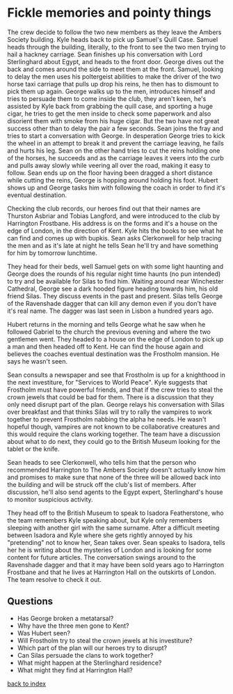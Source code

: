 # Fickle memories and pointy things

The crew decide to follow the two new members as they leave the Ambers Society building. Kyle heads back to pick up Samuel's Quill Case. Samuel heads through the building, literally, to the front to see the two men trying to hail a hackney carriage. Sean finishes up his conversation with Lord Sterlinghard about Egypt, and heads to the front door. George dives out the back and comes around the side to meet them at the front. Samuel, looking to delay the men uses his poltergeist abilities to make the driver of the two horse taxi carriage that pulls up drop his reins, he then has to dismount to pick them up again. George walks up to the men, introduces himself and tries to persuade them to come inside the club, they aren't keen, he's assisted by Kyle back from grabbing the quill case, and sporting a huge cigar, he tries to get the men inside to check some paperwork and also disorient them with smoke from his huge cigar. But the two have not great success other than to delay the pair a few seconds. Sean joins the fray and tries to start a conversation with George. In desperation George tries to kick the wheel in an attempt to break it and prevent the carriage leaving, he fails and hurts his leg. Sean on the other hand tries to cut the reins holding one of the horses, he succeeds and as the carriage leaves it veers into the curb and pulls away slowly while veering all over the road, making it easy to follow. Sean ends up on the floor having been dragged a short distance while cutting the reins, George is hopping around holding his foot. Hubert shows up and George tasks him with following the coach in order to find it's eventual destination.

Checking the club records, our heroes find out that their names are Thurston Asbriar and Tobias Langford, and were introduced to the club by Harrington Frostbane. His address is on the forms and it's a house on the edge of London, in the direction of Kent. Kyle hits the books to see what he can find and comes up with bupkis. Sean asks Clerkonwell for help tracing the men and as it's late at night he tells Sean he'll try and have something for him by tomorrow lunchtime.

They head for their beds, well Samuel gets on with some light haunting and George does the rounds of his regular night time haunts (no pun intended) to try and be available for Silas to find him. Waiting around near Winchester Cathedral, George see a dark hooded figure heading towards him, his old friend Silas. They discuss events in the past and present. Silas tells George of the Ravenshade dagger that can kill any demon even if you don't have it's real name. The dagger was last seen in Lisbon a hundred years ago.

Hubert returns in the morning and tells George what he saw when he followed Gabriel to the church the previous evening and where the two gentlemen went. They headed to a house on the edge of London to pick up a man and then headed off to Kent. He can find the house again and believes the coaches eventual destination was the Frostholm mansion. He says he wasn't seen.

Sean consults a newspaper and see that Frostholm is up for a knighthood in the next investiture, for "Services to World Peace". Kyle suggests that Frostholm must have powerful friends, and that if the crew tries to steal the crown jewels that could be bad for them. There is a discussion that they only need disrupt part of the plan. George relays his conversation with Silas over breakfast and that thinks Silas will try to rally the vampires to work together to prevent Frostholm nabbing the alpha he needs. He wasn't hopeful though, vampires are not known to be collaborative creatures and this would require the clans working together. The team have a discussion about what to do next, they could go to the British Museum looking for the tablet or the knife.

Sean heads to see Clerkonwell, who tells him that the person who recommended Harrington to The Ambers Society doesn't actually know him and promises to make sure that none of the three will be allowed back into the building and will be struck off the club's list of members. After discussion, he'll also send agents to the Egypt expert, Sterlinghard's house to monitor suspicious activity.

They head off to the British Museum to speak to Isadora Featherstone, who the team remembers Kyle speaking about, but Kyle only remembers sleeping with another girl with the same surname. After a difficult meeting between Isadora and Kyle where she gets rightly annoyed by his "pretending" not to know her, Sean takes over. Sean speaks to Isadora, tells her he is writing about the mysteries of London and is looking for some content for future articles. The conversation swings around to the Ravenshade dagger and that it may have been sold years ago to Harrington Frostbane and that he lives at Harrington Hall on the outskirts of London. The team resolve to check it out.

## Questions
* Has George broken a metatarsal?
* Why have the three men gone to Kent?
* Was Hubert seen?
* Will Frostholm try to steal the crown jewels at his investiture?
* Which part of the plan will our heroes try to disrupt?
* Can Silas persuade the clans to work together?
* What might happen at the Sterlinghard residence?
* What might they find at Harrington Hall?

[back to index](index)